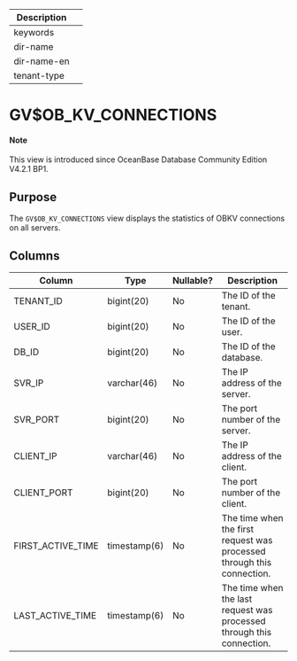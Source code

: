 | Description ||
|---|---|
| keywords ||
| dir-name ||
| dir-name-en ||
| tenant-type ||

# GV$OB_KV_CONNECTIONS

<main id="notice" type='explain'>
  <h4>Note</h4>
  <p>This view is introduced since OceanBase Database Community Edition V4.2.1 BP1. </p>
</main>

## Purpose

The `GV$OB_KV_CONNECTIONS` view displays the statistics of OBKV connections on all servers.

## Columns

| **Column** | **Type** | **Nullable?** | **Description** |
| ---- | ---- | ---- | ---- |
| TENANT_ID | bigint(20) | No | The ID of the tenant. |
| USER_ID | bigint(20) | No | The ID of the user. |
| DB_ID | bigint(20) | No | The ID of the database. |
| SVR_IP | varchar(46) | No | The IP address of the server. |
| SVR_PORT | bigint(20) | No | The port number of the server. |
| CLIENT_IP | varchar(46) | No | The IP address of the client. |
| CLIENT_PORT | bigint(20) | No | The port number of the client. |
| FIRST_ACTIVE_TIME | timestamp(6) | No | The time when the first request was processed through this connection. |
| LAST_ACTIVE_TIME | timestamp(6) | No | The time when the last request was processed through this connection. |